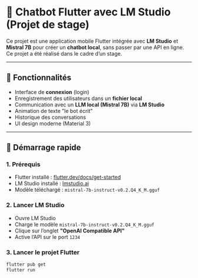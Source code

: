 # 🤖 Chatbot Flutter avec LM Studio (Projet de stage)

Ce projet est une application mobile Flutter intégrée avec **LM Studio** et **Mistral 7B** pour créer un **chatbot local**, sans passer par une API en ligne. Ce projet a été réalisé dans le cadre d’un stage.

---

## 📱 Fonctionnalités

- Interface de **connexion** (login)
- Enregistrement des utilisateurs dans un **fichier local**
- Communication avec un **LLM local (Mistral 7B)** via **LM Studio**
- Animation de texte "le bot écrit"
- Historique des conversations
- UI design moderne (Material 3)

---

## 🚀 Démarrage rapide

### 1. Prérequis

- Flutter installé : [flutter.dev/docs/get-started](https://flutter.dev/docs/get-started)
- LM Studio installé : [lmstudio.ai](https://lmstudio.ai)
- Modèle téléchargé : `mistral-7b-instruct-v0.2.Q4_K_M.gguf`

### 2. Lancer LM Studio

- Ouvre LM Studio
- Charge le modèle `mistral-7b-instruct-v0.2.Q4_K_M.gguf`
- Clique sur l’onglet **"OpenAI Compatible API"**
- Active l’API sur le port `1234`

### 3. Lancer le projet Flutter

```bash
flutter pub get
flutter run



